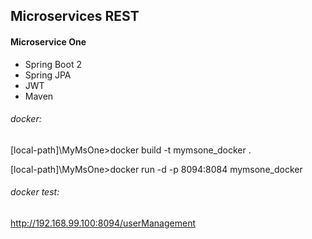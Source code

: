 ## Microservices REST

#### Microservice One

* Spring Boot 2
* Spring JPA
* JWT
* Maven
  
###### docker:
[local-path]\MyMsOne>docker build -t mymsone_docker .

[local-path]\MyMsOne>docker run -d -p 8094:8084 mymsone_docker

###### docker test:
http://192.168.99.100:8094/userManagement
